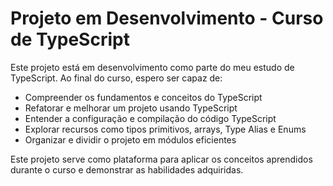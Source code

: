# Projeto em Desenvolvimento - Curso de TypeScript

Este projeto está em desenvolvimento como parte do meu estudo de TypeScript. Ao final do curso, espero ser capaz de:

- Compreender os fundamentos e conceitos do TypeScript
- Refatorar e melhorar um projeto usando TypeScript
- Entender a configuração e compilação do código TypeScript
- Explorar recursos como tipos primitivos, arrays, Type Alias e Enums
- Organizar e dividir o projeto em módulos eficientes

Este projeto serve como plataforma para aplicar os conceitos aprendidos durante o curso e demonstrar as habilidades adquiridas.
